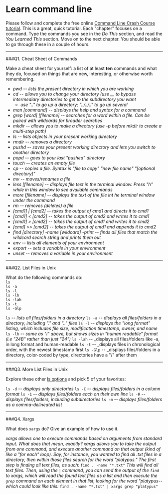 # Learn command line

Please follow and complete the free online [Command Line Crash Course
tutorial](http://cli.learncodethehardway.org/book/). This is a great,
quick tutorial. Each "chapter" focuses on a command. Type the commands
you see in the _Do This_ section, and read the _You Learned This_
section. Move on to the next chapter. You should be able to go through
these in a couple of hours.

---

###Q1.  Cheat Sheet of Commands  

Make a cheat sheet for yourself: a list of at least **ten** commands and what they do, focused on things that are new, interesting, or otherwise worth remembering.

- _pwd -- lists the present directory in which you are working_
- _cd -- allows you to change your directory (use __ to bypass intermediary directories to get to the subdirectory you want_
	- _use ".." to go up a directory; "../../.." to go up several_
- _man [command] -- displays the help and syntax for a command_
- _grep [word] [filename] -- searches for a word within a file. Can be paired with wildcards for broader searches_
- _mkdir -- allows you to make a directory (use -p before mkdir to create a multi-step path)_
- _ls -- lists objects in your present working directory_
- _rmdir -- removes a directory_
- _pushd -- saves your present working directory and lets you switch to another directory_
- _popd -- goes to your last "pushed" directory_
- _touch -- creates an empty file_
- _cp -- copies a file. Syntax is "file to copy" "new file name" "[optional directory]"_
- _mv -- moves/renames a file_
- _less [filename] -- displays file text in the terminal window. Press "h" while in this window to see available commands_
- _more [filename] -- displays the text of the file int he terminal window under the command_
- _rm -- removes (deletes) a file_
- _[cmd1] | [cmd2] -- takes the output of cmd1 and directs it to cmd1_
- _[cmd1] < [cmd2] -- takes the output of cmd2 and writes it to cmd1_
- _[cmd1] > [cmd2] -- takes the output of cmd1 and writes it to cmd2_
- _[cmd] >> [cmd2] -- takes the output of cmd1 and appends it to cmd2_
- _find [directory] -name [wildcard] -print -- finds all files that match the wildcard search string and prints them out_
- _env -- lists all elements of your environment_
- _export -- sets a variable in your environment_
- _unset -- removes a variable in your environment_

---

###Q2.  List Files in Unix   

What do the following commands do:  
`ls`  
`ls -a`  
`ls -l`  
`ls -lh`  
`ls -lah`  
`ls -t`  
`ls -Glp`  

`ls`	     -- _lists all files/folders in a directory_
`ls -a`	  -- _displays all files/folders in a directory, including "." and ".." files_
`ls -l`	  -- _displays the "long format" listing, which includes file size, modification timestamp, owner, and name_
`ls -lh`  -- _same as "l" above, but shows sizes in "human readable" format (i.e "24B" rather than just "24")_ 
`ls -lah` -- _displays all files/folders like -a, in long format and human-readable
`ls -t`	  -- _displays files in chronological order, with the newest timestamp first
`ls -Glp` -- _displays files/folders in a directory, color-coded by type, directories have a "/" after them

---

###Q3.  More List Files in Unix  

Explore these other [ls options](http://www.techonthenet.com/unix/basic/ls.php) and pick 5 of your favorites:

`ls -d`   -- _displays only directories_
`ls -C`	  -- _displays files/folders in a column format_
`ls -1`	  -- _displays files/folders each on their own line_
`ls -R`	  -- _displays files/folders, including subdirectories_
`ls -m`	  -- _displays files/folders as a comma-delineated list_	

---

###Q4.  Xargs   

What does `xargs` do? Give an example of how to use it.

_xargs allows one to execute commands based on arguments from standard input. What does that mean, exactly? xargs allows you to take the output from one command, and execute another command on that output (kind of like a "for each" loop). Say, for instance, you wanted to find all .txt files in a directory, then within those files search for the word "platypus." The first step is finding all text files, as such:_
`find . -name "*.txt"`
_This will find all text files. Then, using the `|` command, you can send the output of the `find` to xargs, which will read the found text files as a list and then execute the `grep` command on each element in that list, looking for the word "platypus--which could look like this:_
`find . -name "*.txt" | xargs grep "platypus"`


 


